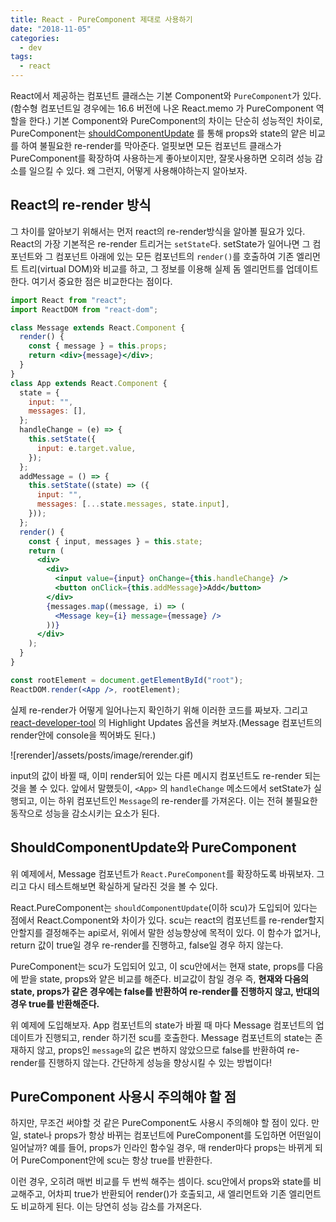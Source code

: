 ```yaml
---
title: React - PureComponent 제대로 사용하기
date: "2018-11-05"
categories:
  - dev
tags:
  - react
---
```


React에서 제공하는 컴포넌트 클래스는 기본 Component와 `PureComponent`가 있다. (함수형 컴포넌트일 경우에는 16.6 버전에 나온 React.memo 가 PureComponent 역할을 한다.) 기본 Component와 PureComponent의 차이는 단순히 성능적인 차이로, PureComponent는 [shouldComponentUpdate](https://reactjs.org/docs/react-component.html#shouldcomponentupdate) 를 통해 props와 state의 얕은 비교를 하여 불필요한 re-render를 막아준다. 얼핏보면 모든 컴포넌트 클래스가 PureComponent를 확장하여 사용하는게 좋아보이지만, 잘못사용하면 오히려 성능 감소를 일으킬 수 있다. 왜 그런지, 어떻게 사용해야하는지 알아보자.

<!--more-->

## React의 re-render 방식

그 차이를 알아보기 위해서는 먼저 react의 re-render방식을 알아볼 필요가 있다. React의 가장 기본적은 re-render 트리거는 `setState`다. setState가 일어나면 그 컴포넌트와 그 컴포넌트 아래에 있는 모든 컴포넌트의 `render()`를 호출하여 기존 엘리먼트 트리(virtual DOM)와 비교를 하고, 그 정보를 이용해 실제 돔 엘리먼트를 업데이트한다. 여기서 중요한 점은 비교한다는 점이다.

```jsx
import React from "react";
import ReactDOM from "react-dom";

class Message extends React.Component {
  render() {
    const { message } = this.props;
    return <div>{message}</div>;
  }
}
class App extends React.Component {
  state = {
    input: "",
    messages: [],
  };
  handleChange = (e) => {
    this.setState({
      input: e.target.value,
    });
  };
  addMessage = () => {
    this.setState((state) => ({
      input: "",
      messages: [...state.messages, state.input],
    }));
  };
  render() {
    const { input, messages } = this.state;
    return (
      <div>
        <div>
          <input value={input} onChange={this.handleChange} />
          <button onClick={this.addMessage}>Add</button>
        </div>
        {messages.map((message, i) => (
          <Message key={i} message={message} />
        ))}
      </div>
    );
  }
}

const rootElement = document.getElementById("root");
ReactDOM.render(<App />, rootElement);
```

실제 re-render가 어떻게 일어나는지 확인하기 위해 이러한 코드를 짜보자. 그리고 [react-developer-tool](https://chrome.google.com/webstore/detail/react-developer-tools/fmkadmapgofadopljbjfkapdkoienihi) 의 Highlight Updates 옵션을 켜보자.(Message 컴포넌트의 render안에 console을 찍어봐도 된다.)

![rerender]/assets/posts/image/rerender.gif)

input의 값이 바뀔 때, 이미 render되어 있는 다른 메시지 컴포넌트도 re-render 되는 것을 볼 수 있다. 앞에서 말했듯이, `<App>` 의 `handleChange` 메소드에서 setState가 실행되고, 이는 하위 컴포넌트인 `Message`의 re-render를 가져온다. 이는 전혀 불필요한 동작으로 성능을 감소시키는 요소가 된다.

## ShouldComponentUpdate와 PureComponent

위 예제에서, Message 컴포넌트가 `React.PureComponent`를 확장하도록 바꿔보자. 그리고 다시 테스트해보면 확실하게 달라진 것을 볼 수 있다.

React.PureComponent는 `shouldComponentUpdate`(이하 scu)가 도입되어 있다는 점에서 React.Component와 차이가 있다. scu는 react의 컴포넌트를 re-render할지 안할지를 결정해주는 api로서, 위에서 말한 성능향상에 목적이 있다. 이 함수가 없거나, return 값이 true일 경우 re-render를 진행하고, false일 경우 하지 않는다.

PureComponent는 scu가 도입되어 있고, 이 scu안에서는 현재 state, props를 다음에 받을 state, props와 얕은 비교를 해준다. 비교값이 참일 경우 즉, **현재와 다음의 state, props가 같은 경우에는 false를 반환하여 re-render를 진행하지 않고, 반대의 경우 true를 반환해준다.**

위 예제에 도입해보자. App 컴포넌트의 state가 바뀔 때 마다 Message 컴포넌트의 업데이트가 진행되고, render 하기전 scu를 호출한다. Message 컴포넌트의 state는 존재하지 않고, props인 `message`의 값은 변하지 않았으므로 false를 반환하여 re-render를 진행하지 않는다. 간단하게 성능을 향상시킬 수 있는 방법이다!

## PureComponent 사용시 주의해야 할 점

하지만, 무조건 써야할 것 같은 PureComponent도 사용시 주의해야 할 점이 있다. 만일, state나 props가 항상 바뀌는 컴포넌트에 PureComponent를 도입하면 어떤일이 일어날까? 예를 들어, props가 인라인 함수일 경우, 매 render마다 props는 바뀌게 되어 PureComponent안에 scu는 항상 true를 반환한다.

이런 경우, 오히려 매번 비교를 두 번씩 해주는 셈이다. scu안에서 props와 state를 비교해주고, 어차피 true가 반환되어 render()가 호출되고, 새 엘리먼트와 기존 엘리먼트도 비교하게 된다. 이는 당연히 성능 감소를 가져온다.

